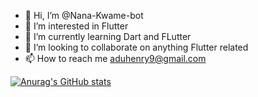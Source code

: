 - 👋 Hi, I’m @Nana-Kwame-bot
- 👀 I’m interested in Flutter
- 🌱 I’m currently learning Dart and FLutter
- 💞️ I’m looking to collaborate on anything Flutter related
- 📫 How to reach me aduhenry9@gmail.com

<!---
Nana-Kwame-bot/Nana-Kwame-bot is a ✨ special ✨ repository because its `README.md` (this file) appears on your GitHub profile.
You can click the Preview link to take a look at your changes.
--->
[![Anurag's GitHub stats](https://github-readme-stats.vercel.app/api?username=Nana-Kwame-bot&count_private=true&show_icons=true&theme=nord)](https://github.com/anuraghazra/github-readme-stats)
